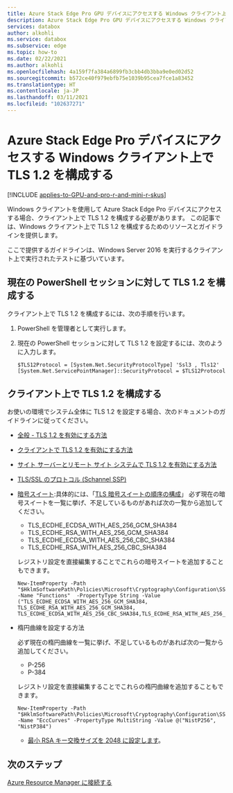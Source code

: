 ```yaml
---
title: Azure Stack Edge Pro GPU デバイスにアクセスする Windows クライアント上で TLS 1.2 を構成する
description: Azure Stack Edge Pro GPU デバイスにアクセスする Windows クライアント上で TLS 1.2 を構成する方法について説明します。
services: databox
author: alkohli
ms.service: databox
ms.subservice: edge
ms.topic: how-to
ms.date: 02/22/2021
ms.author: alkohli
ms.openlocfilehash: 4a159f7fa384a6899fb3cbb4db3bba9e0ed02d52
ms.sourcegitcommit: b572ce40f979ebfb75e1039b95cea7fce1a83452
ms.translationtype: HT
ms.contentlocale: ja-JP
ms.lasthandoff: 03/11/2021
ms.locfileid: "102637271"
---
```

# <a name="configure-tls-12-on-windows-clients-accessing-azure-stack-edge-pro-device"></a>Azure Stack Edge Pro デバイスにアクセスする Windows クライアント上で TLS 1.2 を構成する

[!INCLUDE [applies-to-GPU-and-pro-r-and-mini-r-skus](../../includes/azure-stack-edge-applies-to-gpu-pro-r-mini-r-sku.md)]

Windows クライアントを使用して Azure Stack Edge Pro デバイスにアクセスする場合、クライアント上で TLS 1.2 を構成する必要があります。 この記事では、Windows クライアント上で TLS 1.2 を構成するためのリソースとガイドラインを提供します。 

ここで提供するガイドラインは、Windows Server 2016 を実行するクライアント上で実行されたテストに基づいています。

## <a name="configure-tls-12-for-current-powershell-session"></a>現在の PowerShell セッションに対して TLS 1.2 を構成する

クライアント上で TLS 1.2 を構成するには、次の手順を行います。

1. PowerShell を管理者として実行します。
2. 現在の PowerShell セッションに対して TLS 1.2 を設定するには、次のように入力します。
  
    ```azurepowershell
    $TLS12Protocol = [System.Net.SecurityProtocolType] 'Ssl3 , Tls12'
    [System.Net.ServicePointManager]::SecurityProtocol = $TLS12Protocol
    ```
## <a name="configure-tls-12-on-client"></a>クライアント上で TLS 1.2 を構成する

お使いの環境でシステム全体に TLS 1.2 を設定する場合、次のドキュメントのガイドラインに従ってください。

- [全般 - TLS 1.2 を有効にする方法](/windows-server/security/tls/tls-registry-settings#tls-12)
- [クライアントで TLS 1.2 を有効にする方法](/configmgr/core/plan-design/security/enable-tls-1-2-client)
- [サイト サーバーとリモート サイト システムで TLS 1.2 を有効にする方法](/configmgr/core/plan-design/security/enable-tls-1-2-server)
- [TLS/SSL のプロトコル (Schannel SSP)](/windows-server/security/tls/manage-tls#configuring-tls-ecc-curve-order)
- [暗号スイート](/windows-server/security/tls/tls-registry-settings#tls-12):具体的には、「[TLS 暗号スイートの順序の構成](/windows-server/security/tls/manage-tls#configuring-tls-cipher-suite-order)」 必ず現在の暗号スイートを一覧に挙げ、不足しているものがあれば次の一覧から追加してください。

    - TLS_ECDHE_ECDSA_WITH_AES_256_GCM_SHA384
    - TLS_ECDHE_RSA_WITH_AES_256_GCM_SHA384
    - TLS_ECDHE_ECDSA_WITH_AES_256_CBC_SHA384
    - TLS_ECDHE_RSA_WITH_AES_256_CBC_SHA384

    レジストリ設定を直接編集することでこれらの暗号スイートを追加することもできます。

    ```azurepowershell
    New-ItemProperty -Path "$HklmSoftwarePath\Policies\Microsoft\Cryptography\Configuration\SSL\00010002" -Name "Functions"  -PropertyType String -Value ("TLS_ECDHE_ECDSA_WITH_AES_256_GCM_SHA384, TLS_ECDHE_RSA_WITH_AES_256_GCM_SHA384, TLS_ECDHE_ECDSA_WITH_AES_256_CBC_SHA384,TLS_ECDHE_RSA_WITH_AES_256_CBC_SHA384")
    ```

- 楕円曲線を設定する方法

    必ず現在の楕円曲線を一覧に挙げ、不足しているものがあれば次の一覧から追加してください。

    - P-256 
    - P-384

    レジストリ設定を直接編集することでこれらの楕円曲線を追加することもできます。
    
    ```azurepowershell
    New-ItemProperty -Path "$HklmSoftwarePath\Policies\Microsoft\Cryptography\Configuration\SSL\00010002" -Name "EccCurves" -PropertyType MultiString -Value @("NistP256", "NistP384")
    ```
    
    - [最小 RSA キー交換サイズを 2048 に設定します](/windows-server/security/tls/tls-registry-settings#keyexchangealgorithm---client-rsa-key-sizes)。



## <a name="next-steps"></a>次のステップ

[Azure Resource Manager に接続する](azure-stack-edge-j-series-connect-resource-manager.md)